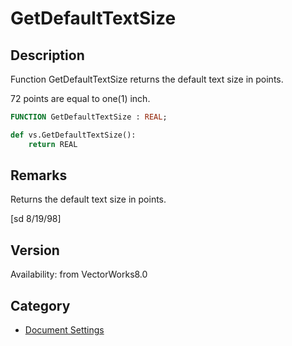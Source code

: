 # GetDefaultTextSize

## Description
Function GetDefaultTextSize returns the default text size in points.

72 points are equal to one(1) inch.

```pascal
FUNCTION GetDefaultTextSize : REAL;
```

```python
def vs.GetDefaultTextSize():
    return REAL
```

## Remarks
Returns the default text size in points.

[sd  8/19/98]

## Version
Availability: from VectorWorks8.0

## Category
* [Document Settings](../Categories/Document%20Settings.md)
